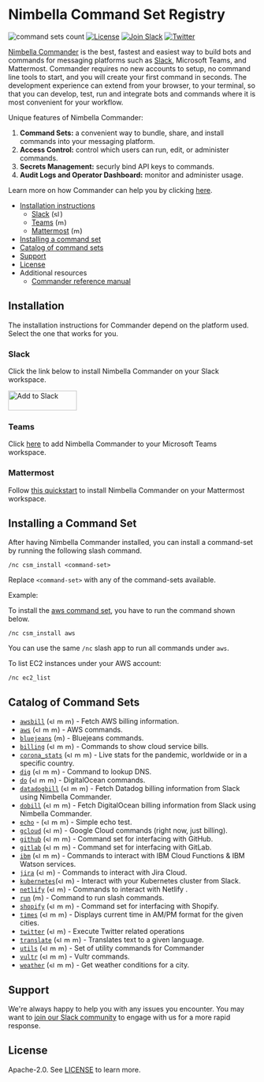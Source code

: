 # Nimbella Command Set Registry

![command sets count](https://img.shields.io/endpoint?url=https://apigcp.nimbella.io/api/v1/web/mesatyar-yzpbtecwigu/default/command-sets-count&style=flat)
[![License](https://img.shields.io/badge/license-Apache--2.0-blue.svg)](http://www.apache.org/licenses/LICENSE-2.0)
[![Join Slack](https://img.shields.io/badge/join-slack-9B69A0.svg)](https://nimbella-community.slack.com/)
[![Twitter](https://img.shields.io/twitter/follow/nimbella.svg?style=social&logo=twitter)](https://twitter.com/intent/follow?screen_name=nimbella)

[Nimbella Commander](https://nimbella.com/product/commander) is the best, fastest and easiest way to build bots and commands for messaging platforms such as [Slack](https://slack.com/apps/AS833QXL0-nimbella-commander), Microsoft Teams, and Mattermost. Commander requires no new accounts to setup, no command line tools to start, and you will create your first command in seconds. The development experience can extend from your browser, to your terminal, so that you can develop, test, run and integrate bots and commands where it is most convenient for your workflow.

Unique features of Nimbella Commander:

1. **Command Sets:** a convenient way to bundle, share, and install commands into your messaging platform.
2. **Access Control:** control which users can run, edit, or administer commands.
3. **Secrets Management:** securly bind API keys to commands.
4. **Audit Logs and Operator Dashboard:** monitor and administer usage.

Learn more on how Commander can help you by clicking [here](https://nimbella.com/resources-commander/overview#what-is-commander).

- [Installation instructions](#Installation)
  - [Slack](#Slack) (<img alt="slack"  width="13" height="13" src="https://unpkg.com/simple-icons@latest/icons/slack.svg" />)
  - [Teams](#Teams) (<img alt="msteams"  width="13" height="13" src="https://unpkg.com/simple-icons@latest/icons/microsoftteams.svg" />)
  - [Mattermost](#Mattermost) (<img alt="mattermost"  width="13" height="13" src="https://unpkg.com/simple-icons@latest/icons/mattermost.svg" />)
- [Installing a command set](#Installing-a-Command-Set)
- [Catalog of command sets](#Catalog-of-Command-Sets)
- [Support](#support)
- [License](#license)
- Additional resources
  - [Commander reference manual](https://nimbella.com/resources-commander/reference)

## Installation

The installation instructions for Commander depend on the platform used. Select the one that works for you.

### Slack

Click the link below to install Nimbella Commander on your Slack workspace.

<a href="https://nimbella.com/commander/slack/install?version=2"><img alt="Add to Slack" height="40" width="139" src="https://platform.slack-edge.com/img/add_to_slack.png" srcset="https://platform.slack-edge.com/img/add_to_slack.png 1x, https://platform.slack-edge.com/img/add_to_slack@2x.png 2x" /></a>

### Teams

Click [here](https://teams.microsoft.com/l/app/be4751a5-db56-4e45-bb27-397e0aa614b1) to add Nimbella Commander to your Microsoft Teams workspace. 

### Mattermost

Follow [this quickstart](https://nimbella.com/resources-commander/mattermost/quickstart#quickstart) to install Nimbella Commander on your Mattermost workspace. 

## Installing a Command Set

After having Nimbella Commander installed, you can install a command-set by running the following slash command.

```
/nc csm_install <command-set>
```

Replace `<command-set>` with any of the command-sets available.

Example:

To install the [aws command set](aws), you have to run the command shown below.

```
/nc csm_install aws
```

You can use the same `/nc` slash app to run all commands under `aws`.

To list EC2 instances under your AWS account:

```
/nc ec2_list
```

## Catalog of Command Sets

- [`awsbill`](awsbill) (<img alt="slack"  width="12" height="12" src="https://unpkg.com/simple-icons@latest/icons/slack.svg" /> <img alt="msteams"  width="13" height="13" src="https://unpkg.com/simple-icons@latest/icons/microsoftteams.svg" /> <img alt="mattermost"  width="13" height="13" src="https://unpkg.com/simple-icons@latest/icons/mattermost.svg" />) - Fetch AWS billing information.
- [`aws`](aws) (<img alt="slack"  width="12" height="12" src="https://unpkg.com/simple-icons@latest/icons/slack.svg" /> <img alt="msteams"  width="13" height="13" src="https://unpkg.com/simple-icons@latest/icons/microsoftteams.svg" /> <img alt="mattermost"  width="13" height="13" src="https://unpkg.com/simple-icons@latest/icons/mattermost.svg" />) - AWS commands.
- [`bluejeans`](bluejeans) (<img alt="mattermost"  width="13" height="13" src="https://unpkg.com/simple-icons@latest/icons/mattermost.svg" />) - Bluejeans commands.
- [`billing`](billing) (<img alt="slack"  width="12" height="12" src="https://unpkg.com/simple-icons@latest/icons/slack.svg" /> <img alt="msteams"  width="13" height="13" src="https://unpkg.com/simple-icons@latest/icons/microsoftteams.svg" /> <img alt="mattermost"  width="13" height="13" src="https://unpkg.com/simple-icons@latest/icons/mattermost.svg" />) - Commands to show cloud service bills.
- [`corona_stats`](corona_stats) (<img alt="slack"  width="12" height="12" src="https://unpkg.com/simple-icons@latest/icons/slack.svg" /> <img alt="msteams"  width="13" height="13" src="https://unpkg.com/simple-icons@latest/icons/microsoftteams.svg" /> <img alt="mattermost"  width="13" height="13" src="https://unpkg.com/simple-icons@latest/icons/mattermost.svg" />) - Live stats for the pandemic, worldwide or in a specific country.
- [`dig`](dig) (<img alt="slack"  width="12" height="12" src="https://unpkg.com/simple-icons@latest/icons/slack.svg" /> <img alt="msteams"  width="13" height="13" src="https://unpkg.com/simple-icons@latest/icons/microsoftteams.svg" /> <img alt="mattermost"  width="13" height="13" src="https://unpkg.com/simple-icons@latest/icons/mattermost.svg" />) - Command to lookup DNS.
- [`do`](do) (<img alt="slack"  width="12" height="12" src="https://unpkg.com/simple-icons@latest/icons/slack.svg" /> <img alt="msteams"  width="13" height="13" src="https://unpkg.com/simple-icons@latest/icons/microsoftteams.svg" /> <img alt="mattermost"  width="13" height="13" src="https://unpkg.com/simple-icons@latest/icons/mattermost.svg" />) - DigitalOcean commands.
- [`datadogbill`](datadogbill) (<img alt="slack"  width="12" height="12" src="https://unpkg.com/simple-icons@latest/icons/slack.svg" /> <img alt="msteams"  width="13" height="13" src="https://unpkg.com/simple-icons@latest/icons/microsoftteams.svg" /> <img alt="mattermost"  width="13" height="13" src="https://unpkg.com/simple-icons@latest/icons/mattermost.svg" />) - Fetch Datadog billing information from Slack using Nimbella Commander.
- [`dobill`](dobill) (<img alt="slack"  width="12" height="12" src="https://unpkg.com/simple-icons@latest/icons/slack.svg" /> <img alt="msteams"  width="13" height="13" src="https://unpkg.com/simple-icons@latest/icons/microsoftteams.svg" /> <img alt="mattermost"  width="13" height="13" src="https://unpkg.com/simple-icons@latest/icons/mattermost.svg" />) - Fetch DigitalOcean billing information from Slack using Nimbella Commander.
- [`echo`](echo) - (<img alt="slack"  width="12" height="12" src="https://unpkg.com/simple-icons@latest/icons/slack.svg" /> <img alt="msteams"  width="13" height="13" src="https://unpkg.com/simple-icons@latest/icons/microsoftteams.svg" /> <img alt="mattermost"  width="13" height="13" src="https://unpkg.com/simple-icons@latest/icons/mattermost.svg" />) - Simple echo test.
- [`gcloud`](gcloud) (<img alt="slack"  width="12" height="12" src="https://unpkg.com/simple-icons@latest/icons/slack.svg" /> <img alt="msteams"  width="13" height="13" src="https://unpkg.com/simple-icons@latest/icons/microsoftteams.svg" />) - Google Cloud commands (right now, just billing).
- [`github`](github) (<img alt="slack"  width="12" height="12" src="https://unpkg.com/simple-icons@latest/icons/slack.svg" /> <img alt="msteams"  width="13" height="13" src="https://unpkg.com/simple-icons@latest/icons/microsoftteams.svg" /> <img alt="mattermost"  width="13" height="13" src="https://unpkg.com/simple-icons@latest/icons/mattermost.svg" />) - Command set for interfacing with GitHub.
- [`gitlab`](gitlab) (<img alt="slack"  width="12" height="12" src="https://unpkg.com/simple-icons@latest/icons/slack.svg" /> <img alt="msteams"  width="13" height="13" src="https://unpkg.com/simple-icons@latest/icons/microsoftteams.svg" /> <img alt="mattermost"  width="13" height="13" src="https://unpkg.com/simple-icons@latest/icons/mattermost.svg" />) - Command set for interfacing with GitLab.
- [`ibm`](ibm) (<img alt="slack"  width="12" height="12" src="https://unpkg.com/simple-icons@latest/icons/slack.svg" /> <img alt="msteams"  width="13" height="13" src="https://unpkg.com/simple-icons@latest/icons/microsoftteams.svg" /> <img alt="mattermost"  width="13" height="13" src="https://unpkg.com/simple-icons@latest/icons/mattermost.svg" />) - Commands to interact with IBM Cloud Functions & IBM Watson services.
- [`jira`](jira) (<img alt="slack"  width="12" height="12" src="https://unpkg.com/simple-icons@latest/icons/slack.svg" /> <img alt="msteams"  width="13" height="13" src="https://unpkg.com/simple-icons@latest/icons/microsoftteams.svg" />) - Commands to interact with Jira Cloud.
- [`kubernetes`](kubernetes)(<img alt="slack"  width="12" height="12" src="https://unpkg.com/simple-icons@latest/icons/slack.svg" /> <img alt="msteams"  width="13" height="13" src="https://unpkg.com/simple-icons@latest/icons/microsoftteams.svg" />) - Interact with your Kubernetes cluster from Slack.
- [`netlify`](netlify) (<img alt="slack"  width="12" height="12" src="https://unpkg.com/simple-icons@latest/icons/slack.svg" /> <img alt="msteams"  width="13" height="13" src="https://unpkg.com/simple-icons@latest/icons/microsoftteams.svg" />) - Commands to interact with Netlify .
- [`run`](run) (<img alt="mattermost"  width="13" height="13" src="https://unpkg.com/simple-icons@latest/icons/mattermost.svg" />) - Command to run slash commands.
- [`shopify`](shopify) (<img alt="slack"  width="12" height="12" src="https://unpkg.com/simple-icons@latest/icons/slack.svg" /> <img alt="msteams"  width="13" height="13" src="https://unpkg.com/simple-icons@latest/icons/microsoftteams.svg" /> <img alt="mattermost"  width="13" height="13" src="https://unpkg.com/simple-icons@latest/icons/mattermost.svg" />) - Command set for interfacing with Shopify.
- [`times`](times) (<img alt="slack"  width="12" height="12" src="https://unpkg.com/simple-icons@latest/icons/slack.svg" /> <img alt="msteams"  width="13" height="13" src="https://unpkg.com/simple-icons@latest/icons/microsoftteams.svg" /> <img alt="mattermost"  width="13" height="13" src="https://unpkg.com/simple-icons@latest/icons/mattermost.svg" />) - Displays current time in AM/PM format for the given cities.
- [`twitter`](twitter) (<img alt="slack"  width="12" height="12" src="https://unpkg.com/simple-icons@latest/icons/slack.svg" /> <img alt="msteams"  width="13" height="13" src="https://unpkg.com/simple-icons@latest/icons/microsoftteams.svg" />) - Execute Twitter related operations
- [`translate`](translate) (<img alt="slack"  width="12" height="12" src="https://unpkg.com/simple-icons@latest/icons/slack.svg" /> <img alt="msteams"  width="13" height="13" src="https://unpkg.com/simple-icons@latest/icons/microsoftteams.svg" /> <img alt="mattermost"  width="13" height="13" src="https://unpkg.com/simple-icons@latest/icons/mattermost.svg" />) - Translates text to a given language.
- [`utils`](utils) (<img alt="slack"  width="12" height="12" src="https://unpkg.com/simple-icons@latest/icons/slack.svg" /> <img alt="msteams"  width="13" height="13" src="https://unpkg.com/simple-icons@latest/icons/microsoftteams.svg" /> <img alt="mattermost"  width="13" height="13" src="https://unpkg.com/simple-icons@latest/icons/mattermost.svg" />) - Set of utility commands for Commander
- [`vultr`](vultr) (<img alt="slack"  width="12" height="12" src="https://unpkg.com/simple-icons@latest/icons/slack.svg" /> <img alt="msteams"  width="13" height="13" src="https://unpkg.com/simple-icons@latest/icons/microsoftteams.svg" /> <img alt="mattermost"  width="13" height="13" src="https://unpkg.com/simple-icons@latest/icons/mattermost.svg" />) - Vultr commands.
- [`weather`](weather) (<img alt="slack"  width="12" height="12" src="https://unpkg.com/simple-icons@latest/icons/slack.svg" /> <img alt="msteams"  width="13" height="13" src="https://unpkg.com/simple-icons@latest/icons/microsoftteams.svg" /> <img alt="mattermost"  width="13" height="13" src="https://unpkg.com/simple-icons@latest/icons/mattermost.svg" />) - Get weather conditions for a city.

## Support

We're always happy to help you with any issues you encounter. You may want to [join our Slack community](https://nimbella-community.slack.com/) to engage with us for a more rapid response.

## License

Apache-2.0. See [LICENSE](LICENSE) to learn more.

